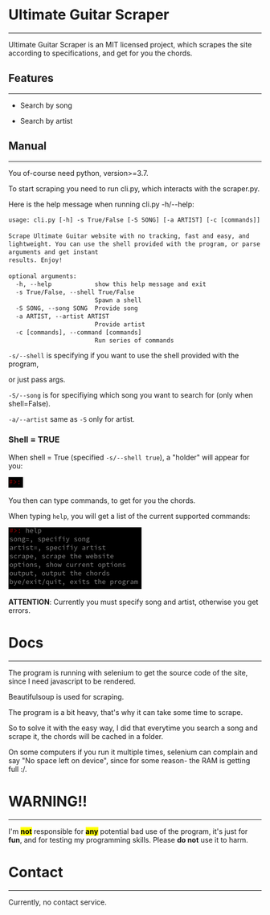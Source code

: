 # **Ultimate Guitar Scraper**

---

Ultimate Guitar Scraper is an MIT licensed project, which scrapes the site according to specifications, and get for you the chords.



## Features

---

- Search by song

- Search by artist
  
  

## Manual

---

You of-course need python, version>=3.7.

To start scraping you need to run cli.py, which interacts with the scraper.py.

Here is the help message when running cli.py -h/--help:

```
usage: cli.py [-h] -s True/False [-S SONG] [-a ARTIST] [-c [commands]]

Scrape Ultimate Guitar website with no tracking, fast and easy, and lightweight. You can use the shell provided with the program, or parse arguments and get instant
results. Enjoy!

optional arguments:
  -h, --help            show this help message and exit
  -s True/False, --shell True/False
                        Spawn a shell
  -S SONG, --song SONG  Provide song
  -a ARTIST, --artist ARTIST
                        Provide artist
  -c [commands], --command [commands]
                        Run series of commands
```

`-s/--shell` is specifying if you want to use the shell provided with the program,

or just pass args.

`-S/--song` is for specifiying which song you want to search for (only when shell=False). 

`-a/--artist` same as `-S` only for artist.


### Shell = TRUE

When shell = True (specified `-s/--shell true`), a "holder" will appear for you:

![holder.png](assets/holder.png)

You then can type commands, to get for you the chords.

When typing `help`, you will get a list of the current supported commands:

![help_msg.png](assets/help_msg.png)

**ATTENTION**: Currently you must specify song and artist, otherwise you get errors.



# Docs

---

The program is running with selenium to get the source code of the site, since I need javascript to be rendered.

Beautifulsoup is used for scraping.

The program is a bit heavy, that's why it can take some time to scrape.

So to solve it with the easy way, I did that everytime you search a song and scrape it, the chords will be cached in a folder.

On some computers if you run it multiple times, selenium can complain and say "No space left on device", since for some reason- the RAM is getting full :/.



# WARNING!!

---

I'm **<mark>not</mark>** responsible for **<mark>any</mark>** potential bad use of the program, it's just for **fun**, and for testing my programming skills. Please **do not** use it to harm.

# Contact

---

Currently, no contact service.
